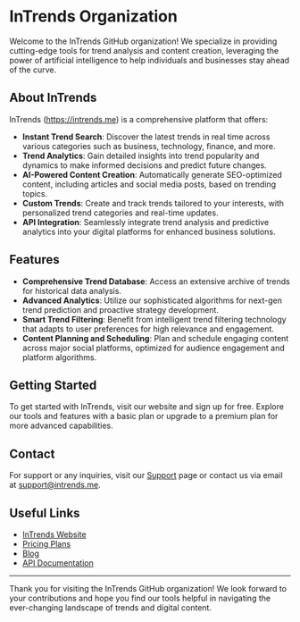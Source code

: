 # InTrends Organization

Welcome to the InTrends GitHub organization! We specialize in providing cutting-edge tools for trend analysis and content creation, leveraging the power of artificial intelligence to help individuals and businesses stay ahead of the curve. 

## About InTrends

InTrends (https://intrends.me) is a comprehensive platform that offers:

- **Instant Trend Search**: Discover the latest trends in real time across various categories such as business, technology, finance, and more.
- **Trend Analytics**: Gain detailed insights into trend popularity and dynamics to make informed decisions and predict future changes.
- **AI-Powered Content Creation**: Automatically generate SEO-optimized content, including articles and social media posts, based on trending topics.
- **Custom Trends**: Create and track trends tailored to your interests, with personalized trend categories and real-time updates.
- **API Integration**: Seamlessly integrate trend analysis and predictive analytics into your digital platforms for enhanced business solutions.

## Features

- **Comprehensive Trend Database**: Access an extensive archive of trends for historical data analysis.
- **Advanced Analytics**: Utilize our sophisticated algorithms for next-gen trend prediction and proactive strategy development.
- **Smart Trend Filtering**: Benefit from intelligent trend filtering technology that adapts to user preferences for high relevance and engagement.
- **Content Planning and Scheduling**: Plan and schedule engaging content across major social platforms, optimized for audience engagement and platform algorithms.

## Getting Started

To get started with InTrends, visit our website and sign up for free. Explore our tools and features with a basic plan or upgrade to a premium plan for more advanced capabilities.

## Contact

For support or any inquiries, visit our [Support](https://intrends.me/support) page or contact us via email at support@intrends.me.

## Useful Links

- [InTrends Website](https://intrends.me)
- [Pricing Plans](https://intrends.me/pricing)
- [Blog](https://intrends.me/blog)
- [API Documentation](https://intrends.me/api)

---

Thank you for visiting the InTrends GitHub organization! We look forward to your contributions and hope you find our tools helpful in navigating the ever-changing landscape of trends and digital content.

